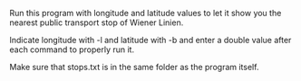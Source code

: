 Run this program with longitude and latitude values to let it show you the nearest public transport stop of Wiener Linien.

Indicate longitude with -l and latitude with -b and enter a double value after each command to properly run it.

Make sure that stops.txt is in the same folder as the program itself.
